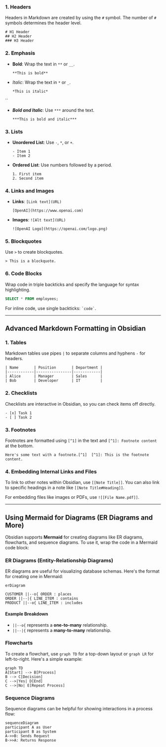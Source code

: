 ### 1. Headers
Headers in Markdown are created by using the `#` symbol. The number of `#` symbols determines the header level.

```
# H1 Header 
## H2 Header 
### H3 Header
```
### 2. Emphasis
- **Bold**: Wrap the text in `**` or `__`.
    ```
    **This is bold**
    ```

- _Italic_: Wrap the text in `*` or `_`.
    ```
    *This is italic*
``

- _**Bold and Italic**_: Use `***` around the text.
    ```
    ***This is bold and italic***
	```

### 3. Lists
- **Unordered List**: Use `-`, `*`, or `+`.
    ```
    - Item 1
    - Item 2
	```

- **Ordered List**: Use numbers followed by a period.
    ```
    1. First item
    2. Second item
	```

### 4. Links and Images
- **Links**: `[Link text](URL)`
    ```
    [OpenAI](https://www.openai.com)
	```

- **Images**: `![Alt text](URL)`
    ```
    ![OpenAI Logo](https://openai.com/logo.png)
	```

### 5. Blockquotes
Use `>` to create blockquotes.
```
> This is a blockquote.
```

### 6. Code Blocks
Wrap code in triple backticks and specify the language for syntax highlighting.
```sql
SELECT * FROM employees;
```

For inline code, use single backticks: `` `code` ``.

---

## Advanced Markdown Formatting in Obsidian

### 1. Tables
Markdown tables use pipes `|` to separate columns and hyphens `-` for headers.

```
| Name       | Position       | Department | 
|------------|----------------|------------| 
| Alice      | Manager        | Sales      | 
| Bob        | Developer      | IT         |
```

### 2. Checklists
Checklists are interactive in Obsidian, so you can check items off directly.

```
- [x] Task 1 
- [ ] Task 2
```

### 3. Footnotes
Footnotes are formatted using `[^1]` in the text and `[^1]: Footnote content` at the bottom.

```
Here's some text with a footnote.[^1]  [^1]: This is the footnote content.
```

### 4. Embedding Internal Links and Files
To link to other notes within Obsidian, use `[[Note Title]]`. You can also link to specific headings in a note like `[[Note Title#Heading]]`.

For embedding files like images or PDFs, use `![[File Name.pdf]]`.

---

## Using Mermaid for Diagrams (ER Diagrams and More)
Obsidian supports **Mermaid** for creating diagrams like ER diagrams, flowcharts, and sequence diagrams. To use it, wrap the code in a Mermaid code block:

### ER Diagrams (Entity-Relationship Diagrams)
ER diagrams are useful for visualizing database schemas. Here's the format for creating one in Mermaid:

```mermaid
erDiagram

CUSTOMER ||--o{ ORDER : places
ORDER ||--|{ LINE_ITEM : contains     
PRODUCT ||--o{ LINE_ITEM : includes 
```

#### Example Breakdown
- `||--o{` represents a **one-to-many** relationship.
- `||--|{` represents a **many-to-many** relationship.

### Flowcharts
To create a flowchart, use `graph TD` for a top-down layout or `graph LR` for left-to-right. Here's a simple example:

```mermaid
graph TD     
A[Start] --> B[Process]     
B --> C[Decision]     
C -->|Yes| D[End]     
C -->|No| E[Repeat Process] 
```
### Sequence Diagrams
Sequence diagrams can be helpful for showing interactions in a process flow:

```mermaid 
sequenceDiagram     
participant A as User     
participant B as System     
A->>B: Sends Request     
B->>A: Returns Response 
```